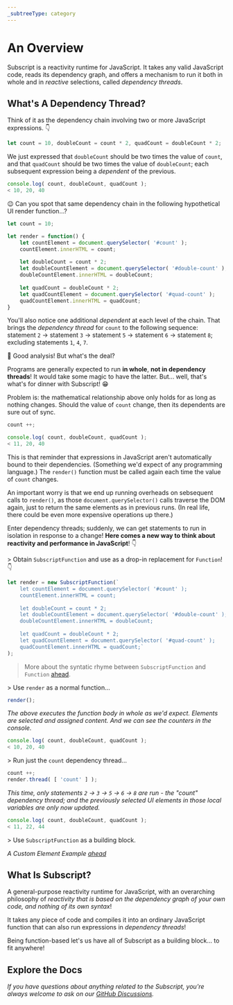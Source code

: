 ```yaml
---
_subtreeType: category
---
```

# An Overview

Subscript is a reactivity runtime for JavaScript. It takes any valid JavaScript code, reads its dependency graph, and offers a mechanism to run it both in whole and in *reactive* selections, called *dependency threads*.

## What's A Dependency Thread?

Think of it as the dependency chain involving two or more JavaScript expressions. 👇

```js
let count = 10, doubleCount = count * 2, quadCount = doubleCount * 2;
```

We just expressed that `doubleCount` should be two times the value of `count`, and that `quadCount` should be two times the value of `doubleCount`; each subsequent expression being a *dependent* of the previous.

```js
console.log( count, doubleCount, quadCount );
< 10, 20, 40
```

😉 Can you spot that same dependency chain in the following hypothetical UI render function…?

```js
let count = 10;
```

```js
let render = function() {
    let countElement = document.querySelector( '#count' );
    countElement.innerHTML = count;
    
    let doubleCount = count * 2;
    let doubleCountElement = document.querySelector( '#double-count' );
    doubleCountElement.innerHTML = doubleCount;
    
    let quadCount = doubleCount * 2;
    let quadCountElement = document.querySelector( '#quad-count' );
    quadCountElement.innerHTML = quadCount;
}
```

You'll also notice one additional *dependent* at each level of the chain. That brings the *dependency thread* for `count` to the following sequence: statement `2` -> statement `3` -> statement `5` -> statement `6` -> statement `8`; excluding statements `1`, `4`, `7`.

🤝 Good analysis! But what's the deal?

Programs are generally expected to run **in whole**, **not in dependency threads**! It would take some magic to have the latter. But... well, that's what's for dinner with Subscript! 😁

Problem is: the mathematical relationship above only holds for as long as nothing changes. Should the value of `count` change, then its dependents are sure out of sync.

```js
count ++;
```

```js
console.log( count, doubleCount, quadCount );
< 11, 20, 40
```

This is that reminder that expressions in JavaScript aren't automatically bound to their dependencies. (Something we'd expect of any programming language.) The `render()` function must be called again each time the value of `count` changes.

An important worry is that we end up running overheads on sebsequent calls to `render()`, as those `document.querySelector()` calls traverse the DOM again, just to return the same elements as in previous runs. (In real life, there could be even more expensive operations up there.)

Enter dependency threads; suddenly, we can get statements to run in isolation in response to a change! **Here comes a new way to think about reactivity and performance in JavaScript**! 👇

\> Obtain `SubscriptFunction` and use as a drop-in replacement for `Function`! 👇

```js
let render = new SubscriptFunction(`
    let countElement = document.querySelector( '#count' );
    countElement.innerHTML = count;
    
    let doubleCount = count * 2;
    let doubleCountElement = document.querySelector( '#double-count' );
    doubleCountElement.innerHTML = doubleCount;
    
    let quadCount = doubleCount * 2;
    let quadCountElement = document.querySelector( '#quad-count' );
    quadCountElement.innerHTML = quadCount;`
);
```

> More about the syntatic rhyme between `SubscriptFunction` and `Function` [ahead](#api).

\> Use `render` as a normal function…

```js
render();
```

*The above executes the function body in whole as we'd expect. Elements are selected and assigned content. And we can see the counters in the console.*

```js
console.log( count, doubleCount, quadCount );
< 10, 20, 40
```

\> Run just the `count` dependency thread…

```js
count ++;
render.thread( [ 'count' ] );
```

*This time, only statements `2` -> `3` -> `5` -> `6` -> `8` are run - *the "count" dependency thread*; and the previously selected UI elements in those local variables are only now updated.*

```js
console.log( count, doubleCount, quadCount );
< 11, 22, 44
```

\> Use `SubscriptFunction` as a building block.

*A Custom Element Example [ahead](usage/subscript-element)*

## What Is Subscript?

A general-purpose reactivity runtime for JavaScript, with an overarching philosophy of *reactivity that is based on the dependency graph of your own code, and nothing of its own syntax*!

It takes any piece of code and compiles it into an ordinary JavaScript function that can also run expressions in *dependency threads*!

Being function-based let's us have all of Subscript as a building block… to fit anywhere!

## Explore the Docs

*If you have questions about anything related to the Subscript, you're always welcome to ask on our [GitHub Discussions](https://github.com/webqit/subscript/discussions).*

